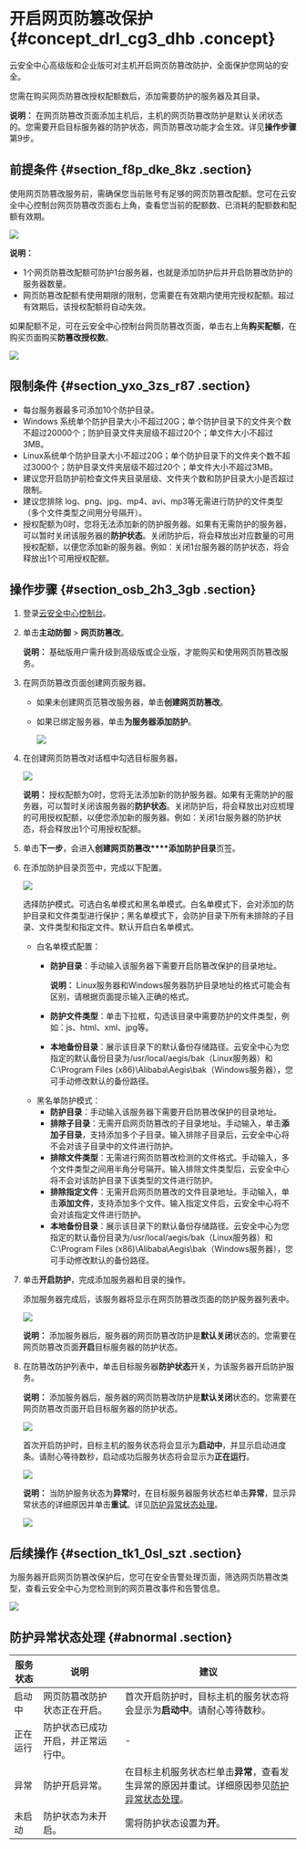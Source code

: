 # 开启网页防篡改保护 {#concept_drl_cg3_dhb .concept}

云安全中心高级版和企业版可对主机开启网页防篡改防护，全面保护您网站的安全。

您需在购买网页防篡改授权配额数后，添加需要防护的服务器及其目录。

**说明：** 在网页防篡改页面添加主机后，主机的网页防篡改防护是默认关闭状态的。您需要开启目标服务器的防护状态，网页防篡改功能才会生效。详见**操作步骤**第9步。

## 前提条件 {#section_f8p_dke_8kz .section}

使用网页防篡改服务前，需确保您当前账号有足够的网页防篡改配额。您可在云安全中心控制台网页防篡改页面右上角，查看您当前的配额数、已消耗的配额数和配额有效期。

![](http://static-aliyun-doc.oss-cn-hangzhou.aliyuncs.com/assets/img/141310/156453602150971_zh-CN.png)

**说明：** 

-   1个网页防篡改配额可防护1台服务器，也就是添加防护后并开启防篡改防护的服务器数量。
-   网页防篡改配额有使用期限的限制，您需要在有效期内使用完授权配额。超过有效期后，该授权配额将自动失效。

如果配额不足，可在云安全中心控制台网页防篡改页面，单击右上角**购买配额**，在购买页面购买**防篡改授权数**。

![](http://static-aliyun-doc.oss-cn-hangzhou.aliyuncs.com/assets/img/141310/156453602150972_zh-CN.png)

## 限制条件 {#section_yxo_3zs_r87 .section}

-   每台服务器最多可添加10个防护目录。
-   Windows 系统单个防护目录大小不超过20G；单个防护目录下的文件夹个数不超过20000个；防护目录文件夹层级不超过20个；单文件大小不超过3MB。
-   Linux系统单个防护目录大小不超过20G；单个防护目录下的文件夹个数不超过3000个；防护目录文件夹层级不超过20个；单文件大小不超过3MB。
-   建议您开启防护前检查文件夹目录层级、文件夹个数和防护目录大小是否超过限制。
-   建议您排除 log、png、jpg、mp4、avi、mp3等无需进行防护的文件类型（多个文件类型之间用分号隔开）。
-   授权配额为0时，您将无法添加新的防护服务器。如果有无需防护的服务器，可以暂时关闭该服务器的**防护状态**。关闭防护后，将会释放出对应数量的可用授权配额，以便您添加新的服务器。例如：关闭1台服务器的防护状态，将会释放出1个可用授权配额。

## 操作步骤 {#section_osb_2h3_3gb .section}

1.  登录[云安全中心控制台](https://yundun.console.aliyun.com/?p=sas)。
2.  单击**主动防御** \> **网页防篡改**。

    **说明：** 基础版用户需升级到高级版或企业版，才能购买和使用网页防篡改服务。

3.  在网页防篡改页面创建网页服务器。
    -   如果未创建网页范篡改服务器，单击**创建网页防篡改**。
    -   如果已绑定服务器，单击**为服务器添加防护**。

        ![](http://static-aliyun-doc.oss-cn-hangzhou.aliyuncs.com/assets/img/141310/156453602151048_zh-CN.png)

4.  在创建网页防篡改对话框中勾选目标服务器。

    ![](http://static-aliyun-doc.oss-cn-hangzhou.aliyuncs.com/assets/img/141310/156453602151050_zh-CN.png)

    **说明：** 授权配额为0时，您将无法添加新的防护服务器。如果有无需防护的服务器，可以暂时关闭该服务器的**防护状态**。关闭防护后，将会释放出对应梳理的可用授权配额，以便您添加新的服务器。例如：关闭1台服务器的防护状态，将会释放出1个可用授权配额。

5.  单击**下一步**，会进入**创建网页防篡改****添加防护目录**页签。
6.  在添加防护目录页签中，完成以下配置。

    ![](http://static-aliyun-doc.oss-cn-hangzhou.aliyuncs.com/assets/img/141310/156453602151051_zh-CN.png)

    选择防护模式。可选白名单模式和黑名单模式。白名单模式下，会对添加的防护目录和文件类型进行保护；黑名单模式下，会防护目录下所有未排除的子目录、文件类型和指定文件。默认开启白名单模式。

    -   白名单模式配置：
        -   **防护目录**：手动输入该服务器下需要开启防篡改保护的目录地址。

            **说明：** Linux服务器和Windows服务器防护目录地址的格式可能会有区别，请根据页面提示输入正确的格式。

        -   **防护文件类型**：单击下拉框，勾选该目录中需要防护的文件类型，例如：js、html、xml、jpg等。
        -   **本地备份目录**：展示该目录下的默认备份存储路径。云安全中心为您指定的默认备份目录为/usr/local/aegis/bak（Linux服务器）和C:\\Program Files \(x86\)\\Alibaba\\Aegis\\bak（Windows服务器），您可手动修改默认的备份路径。
    -   黑名单防护模式：
        -   **防护目录**：手动输入该服务器下需要开启防篡改保护的目录地址。
        -   **排除子目录**：无需开启网页防篡改的子目录地址。手动输入，单击**添加子目录**，支持添加多个子目录。输入排除子目录后，云安全中心将不会对该子目录中的文件进行防护。
        -   **排除文件类型**：无需进行网页防篡改检测的文件格式。手动输入，多个文件类型之间用半角分号隔开。输入排除文件类型后，云安全中心将不会对该防护目录下该类型的文件进行防护。
        -   **排除指定文件**：无需开启网页防篡改的文件目录地址。手动输入，单击**添加文件**，支持添加多个文件。输入指定文件后，云安全中心将不会对该指定文件进行防护。
        -   **本地备份目录**：展示该目录下的默认备份存储路径。云安全中心为您指定的默认备份目录为/usr/local/aegis/bak（Linux服务器）和C:\\Program Files \(x86\)\\Alibaba\\Aegis\\bak（Windows服务器），您可手动修改默认的备份路径。
7.  单击**开启防护**，完成添加服务器和目录的操作。

    添加服务器完成后，该服务器将显示在网页防篡改页面的防护服务器列表中。

    ![](http://static-aliyun-doc.oss-cn-hangzhou.aliyuncs.com/assets/img/141310/156453602151053_zh-CN.png)

    **说明：** 添加服务器后，服务器的网页防篡改防护是**默认关闭**状态的。您需要在网页防篡改页面**开启**目标服务器的防护状态。

8.  在防篡改防护列表中，单击目标服务器**防护状态**开关，为该服务器开启防护服务。

    **说明：** 添加服务器后，服务器的网页防篡改防护是**默认关闭**状态的。您需要在网页防篡改页面开启目标服务器的防护状态。

    ![](http://static-aliyun-doc.oss-cn-hangzhou.aliyuncs.com/assets/img/141310/156453602148754_zh-CN.png)

    首次开启防护时，目标主机的服务状态将会显示为**启动中**，并显示启动进度条。请耐心等待数秒，启动成功后服务状态将会显示为**正在运行**。

    ![](http://static-aliyun-doc.oss-cn-hangzhou.aliyuncs.com/assets/img/141310/156453602148755_zh-CN.png)

    **说明：** 当防护服务状态为**异常**时，在目标服务器服务状态栏单击**异常**，显示异常状态的详细原因并单击**重试**。详见[防护异常状态处理](#)。

    ![](http://static-aliyun-doc.oss-cn-hangzhou.aliyuncs.com/assets/img/141310/156453602142159_zh-CN.png)


## 后续操作 {#section_tk1_0sl_szt .section}

为服务器开启网页防篡改保护后，您可在安全告警处理页面，筛选网页防篡改类型，查看云安全中心为您检测到的网页篡改事件和告警信息。

![](http://static-aliyun-doc.oss-cn-hangzhou.aliyuncs.com/assets/img/141310/156453602251055_zh-CN.png)

## 防护异常状态处理 {#abnormal .section}

|服务状态|说明|建议|
|----|--|--|
|启动中|网页防篡改防护状态正在开启。|首次开启防护时，目标主机的服务状态将会显示为**启动中**。请耐心等待数秒。|
|正在运行|防护状态已成功开启，并正常运行中。|-|
|异常|防护开启异常。|在目标主机服务状态栏单击**异常**，查看发生异常的原因并重试。详细原因参见[防护异常状态处理](#)。|
|未启动|防护状态为未开启。|需将防护状态设置为**开**。|

